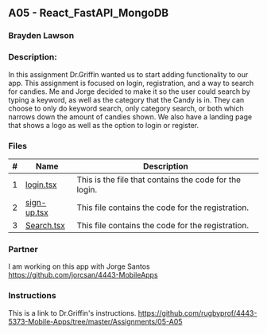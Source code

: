 ## A05 - React_FastAPI_MongoDB
### Brayden Lawson
### Description:

In this assignment Dr.Griffin wanted us to start adding functionality to our app. This assignment is focused on login, registration, and a way to search for candies. Me and Jorge decided to make it so the user could search by typing a keyword, as well as the category that the Candy is in. They can choose to only do keyword search, only category search, or both which narrows down the amount of candies shown. We also have a landing page that shows a logo as well as the option to login or register. 

### Files

|   #   | Name     | Description                      |
| :---: | -------- | -------------------------------- |
|   1   | [login.tsx](https://github.com/bglawson1001/4443-MobileApps-Lawson/blob/main/Assignments/A05/app/(auth)/login.tsx) | This is the file that contains the code for the login.  |
|   2   | [sign-up.tsx](https://github.com/bglawson1001/4443-MobileApps-Lawson/blob/main/Assignments/A05/app/(auth)/sign-up.tsx) | This file contains the code for the registration. 
|   3   | [Search.tsx](https://github.com/bglawson1001/4443-MobileApps-Lawson/blob/main/Assignments/A05/components/Search.tsx) | This file contains the code for the registration. |


### Partner
I am working on this app with Jorge Santos https://github.com/jorcsan/4443-MobileApps


### Instructions

This is a link to Dr.Griffin's instructions. https://github.com/rugbyprof/4443-5373-Mobile-Apps/tree/master/Assignments/05-A05






